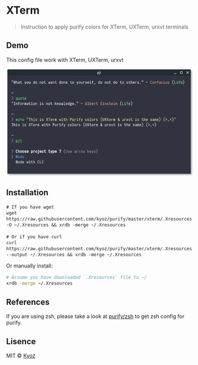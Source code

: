 # XTerm
> Instruction to apply purify colors for XTerm, UXTerm, urxvt terminals

## Demo

This config file work with XTerm, UXTerm, urxvt

<p align="center">
  <img src="../demo/xterm.png" width="700px">
</p>

## Installation

```
# If you have wget
wget https://raw.githubusercontent.com/kyoz/purify/master/xterm/.Xresources -O ~/.Xresources && xrdb -merge ~/.Xresources

# Or if you have curl
curl https://raw.githubusercontent.com/kyoz/purify/master/xterm/.Xresources --output ~/.Xresources && xrdb -merge ~/.Xresources
```

Or manually install:

```sh
# Assume you have downloaded `.Xresources` file to ~/
xrdb -merge ~/.Xresources
```

## References

If you are using zsh, please take a look at [purify/zsh](https://github.com/kyoz/purify/tree/master/zsh) to get zsh config for purify.

## Lisence
MIT © [Kyoz](mailto:banminkyoz@gmail.com)

